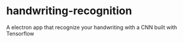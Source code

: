 # handwriting-recognition
A electron app that recognize your handwriting with a CNN built with Tensorflow
